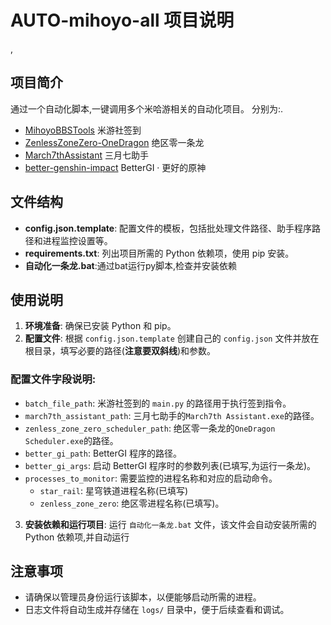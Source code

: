 # AUTO-mihoyo-all 项目说明
,
## 项目简介
通过一个自动化脚本,一键调用多个米哈游相关的自动化项目。
分别为:.
- [MihoyoBBSTools](https://github.com/Womsxd/MihoyoBBSTools) 米游社签到
- [ZenlessZoneZero-OneDragon](https://github.com/DoctorReid/ZenlessZoneZero-OneDragon) 绝区零一条龙
- [March7thAssistant](https://github.com/moesnow/March7thAssistant) 三月七助手
- [better-genshin-impact](https:./github.com/babalae/better-genshin-impact) BetterGI · 更好的原神
## 文件结构
- **config.json.template**: 配置文件的模板，包括批处理文件路径、助手程序路径和进程监控设置等。
- **requirements.txt**: 列出项目所需的 Python 依赖项，使用 pip 安装。
- **自动化一条龙.bat**:通过bat运行py脚本,检查并安装依赖
## 使用说明
1. **环境准备**: 确保已安装 Python 和 pip。
2. **配置文件**: 根据 `config.json.template` 创建自己的 `config.json` 文件并放在根目录，填写必要的路径(**注意要双斜线**)和参数。
### 配置文件字段说明:
- `batch_file_path`: 米游社签到的 `main.py` 的路径用于执行签到指令。
- `march7th_assistant_path`: 三月七助手的`March7th Assistant.exe`的路径。
- `zenless_zone_zero_scheduler_path`: 绝区零一条龙的`OneDragon Scheduler.exe`的路径。
- `better_gi_path`: BetterGI 程序的路径。
- `better_gi_args`: 启动 BetterGI 程序时的参数列表(已填写,为运行一条龙)。
- `processes_to_monitor`: 需要监控的进程名称和对应的启动命令。
  - `star_rail`: 星穹铁道进程名称(已填写)
  - `zenless_zone_zero`: 绝区零进程名称(已填写)。

3. **安装依赖和运行项目**: 运行 `自动化一条龙.bat` 文件，该文件会自动安装所需的 Python 依赖项,并自动运行


## 注意事项
- 请确保以管理员身份运行该脚本，以便能够启动所需的进程。
- 日志文件将自动生成并存储在 `logs/` 目录中，便于后续查看和调试。